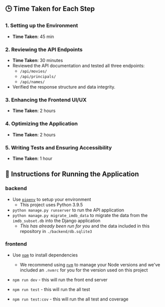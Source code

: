 ## 🕒 Time Taken for Each Step

### 1. **Setting up the Environment**

- **Time Taken**: 45 min

### 2. **Reviewing the API Endpoints**

- **Time Taken**: 30 minutes
- Reviewed the API documentation and tested all three endpoints:
  - `/api/movies/`
  - `/api/principals/`
  - `/api/names/`
- Verified the response structure and data integrity.

### 3. **Enhancing the Frontend UI/UX**

- **Time Taken**: 2 hours

### 4. **Optimizing the Application**

- **Time Taken**: 2 hours

### 5. **Writing Tests and Ensuring Accessibility**

- **Time Taken**: 1 hour

## 📝 Instructions for Running the Application

### backend

- Use [`pipenv`](https://pipenv.pypa.io/en/latest/) to setup your environment
  - This project uses Python 3.9.5
- `python manage.py runserver` to run the API application
- `python manage.py migrate_imdb_data` to migrate the data from the `imdb_subset.db` into the Django application
  - _This has already been run for you_ and the data included in this repository in `./backend/db.sqlite3`

### frontend

- Use [`npm`](https://www.npmjs.com/) to install dependencies
  - We recommend using [`nvm`](https://github.com/nvm-sh/nvm) to manage your Node versions and we've included an `.nvmrc` for you for the version used on this project
- `npm run dev` - this will run the front end server

- `npm run test` - this will run the all test
- `npm run test:cov` - this will run the all test and coverage
